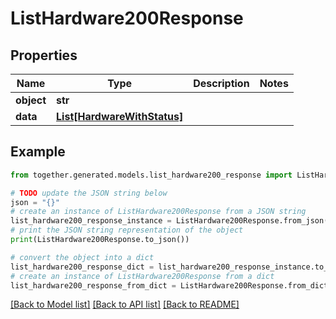 # ListHardware200Response


## Properties

Name | Type | Description | Notes
------------ | ------------- | ------------- | -------------
**object** | **str** |  |
**data** | [**List[HardwareWithStatus]**](HardwareWithStatus.md) |  |

## Example

```python
from together.generated.models.list_hardware200_response import ListHardware200Response

# TODO update the JSON string below
json = "{}"
# create an instance of ListHardware200Response from a JSON string
list_hardware200_response_instance = ListHardware200Response.from_json(json)
# print the JSON string representation of the object
print(ListHardware200Response.to_json())

# convert the object into a dict
list_hardware200_response_dict = list_hardware200_response_instance.to_dict()
# create an instance of ListHardware200Response from a dict
list_hardware200_response_from_dict = ListHardware200Response.from_dict(list_hardware200_response_dict)
```
[[Back to Model list]](../README.md#documentation-for-models) [[Back to API list]](../README.md#documentation-for-api-endpoints) [[Back to README]](../README.md)
